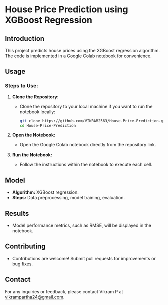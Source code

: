 # House Price Prediction using XGBoost Regression

## Introduction

This project predicts house prices using the XGBoost regression algorithm. The code is implemented in a Google Colab notebook for convenience.

## Usage

### Steps to Use:

1. **Clone the Repository:**
   - Clone the repository to your local machine if you want to run the notebook locally:
     ```bash
     git clone https://github.com/VIKRAM2563/House-Price-Prediction.git
     cd House-Price-Prediction
     ```

2. **Open the Notebook:**
   - Open the Google Colab notebook directly from the repository link.

3. **Run the Notebook:**
   - Follow the instructions within the notebook to execute each cell.

## Model

- **Algorithm:** XGBoost regression.
- **Steps:** Data preprocessing, model training, evaluation.

## Results

- Model performance metrics, such as RMSE, will be displayed in the notebook.

## Contributing

- Contributions are welcome! Submit pull requests for improvements or bug fixes.

## Contact

For any inquiries or feedback, please contact Vikram P at [vikrampartha24@gmail.com](mailto:vikrampartha24@gmail.com).